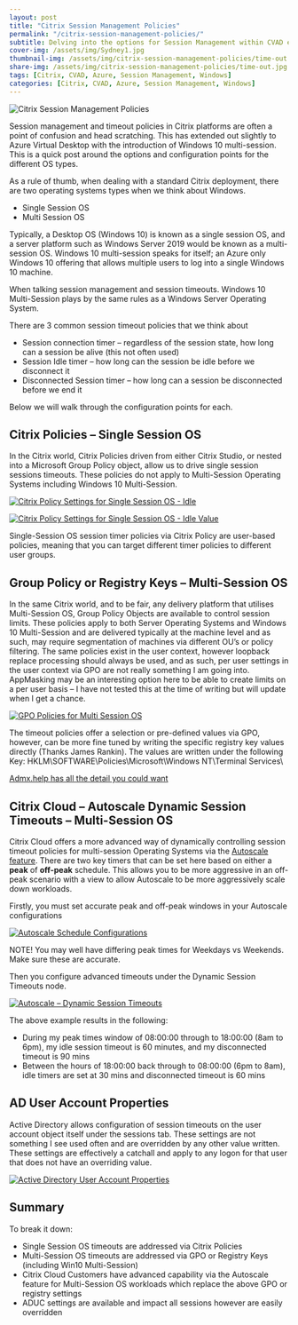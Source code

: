 ```yaml
---
layout: post
title: "Citrix Session Management Policies"
permalink: "/citrix-session-management-policies/"
subtitle: Delving into the options for Session Management within CVAD environments
cover-img: /assets/img/Sydney1.jpg
thumbnail-img: /assets/img/citrix-session-management-policies/time-out.jpg
share-img: /assets/img/citrix-session-management-policies/time-out.jpg
tags: [Citrix, CVAD, Azure, Session Management, Windows]
categories: [Citrix, CVAD, Azure, Session Management, Windows]
---
```


![Citrix Session Management Policies]({{site.baseurl}}/assets/img/citrix-session-management-policies/time-out.jpg)

Session management and timeout policies in Citrix platforms are often a point of confusion and head scratching. This has extended out slightly to Azure Virtual Desktop with the introduction of Windows 10 multi-session. This is a quick post around the options and configuration points for the different OS types.

As a rule of thumb, when dealing with a standard Citrix deployment, there are two operating systems types when we think about Windows.

*  Single Session OS
*  Multi Session OS

Typically, a Desktop OS (Windows 10) is known as a single session OS, and a server platform such as Windows Server 2019 would be known as a multi-session OS. Windows 10 multi-session speaks for itself; an Azure only Windows 10 offering that allows multiple users to log into a single Windows 10 machine.

When talking session management and session timeouts. Windows 10 Multi-Session plays by the same rules as a Windows Server Operating System.

There are 3 common session timeout policies that we think about

*  Session connection timer – regardless of the session state, how long can a session be alive (this not often used)
*  Session Idle timer – how long can the session be idle before we disconnect it
*  Disconnected Session timer – how long can a session be disconnected before we end it

Below we will walk through the configuration points for each.

## Citrix Policies – Single Session OS

In the Citrix world, Citrix Policies driven from either Citrix Studio, or nested into a Microsoft Group Policy object, allow us to drive single session sessions timeouts. These policies do not apply to Multi-Session Operating Systems including Windows 10 Multi-Session.

[![Citrix Policy Settings for Single Session OS - Idle]({{site.baseurl}}/assets/img/citrix-session-management-policies/CtxPol_SessionIdle.png)](https://github.com/JamesKindon/jkindon.github.io/blob/main{{site.baseurl}}/assets/img/citrix-session-management-policies/CtxPol_SessionIdle.png)

[![Citrix Policy Settings for Single Session OS - Idle Value]({{site.baseurl}}/assets/img/citrix-session-management-policies/CtxPol_SessionIdleValue.png)](https://github.com/JamesKindon/jkindon.github.io/blob/main{{site.baseurl}}/assets/img/citrix-session-management-policies/CtxPol_SessionIdleValue.png)

Single-Session OS session timer policies via Citrix Policy are user-based policies, meaning that you can target different timer policies to different user groups.

## Group Policy or Registry Keys – Multi-Session OS

In the same Citrix world, and to be fair, any delivery platform that utilises Multi-Session OS, Group Policy Objects are available to control session limits. These policies apply to both Server Operating Systems and Windows 10 Multi-Session and are delivered typically at the machine level and as such, may require segmentation of machines via different OU’s or policy filtering. The same policies exist in the user context, however loopback replace processing should always be used, and as such, per user settings in the user context via GPO are not really something I am going into. AppMasking may be an interesting option here to be able to create limits on a per user basis – I have not tested this at the time of writing but will update when I get a chance.

[![GPO Policies for Multi Session OS]({{site.baseurl}}/assets/img/citrix-session-management-policies/GPO.png)](https://github.com/JamesKindon/jkindon.github.io/blob/main{{site.baseurl}}/assets/img/citrix-session-management-policies/GPO.png)

The timeout policies offer a selection or pre-defined values via GPO, however, can be more fine tuned by writing the specific registry key values directly (Thanks James Rankin). The values are written under the following Key: HKLM\SOFTWARE\Policies\Microsoft\Windows NT\Terminal Services\

[Admx.help has all the detail you could want](https://admx.help/?Category=Windows_10_2016&Policy=Microsoft.Policies.TerminalServer::TS_Session_End_On_Limit_2)

## Citrix Cloud – Autoscale Dynamic Session Timeouts – Multi-Session OS

Citrix Cloud offers a more advanced way of dynamically controlling session timeout policies for multi-session Operating Systems via the [Autoscale feature](https://docs.citrix.com/en-us/citrix-virtual-apps-desktops-service/manage-deployment/autoscale/dynamic-session-timeout.html). There are two key timers that can be set here based on either a **peak** of **off-peak** schedule. This allows you to be more aggressive in an off-peak scenario with a view to allow Autoscale to be more aggressively scale down workloads.

Firstly, you must set accurate peak and off-peak windows in your Autoscale configurations

[![Autoscale Schedule Configurations]({{site.baseurl}}/assets/img/citrix-session-management-policies/Autoscale_Schedule.png)](https://github.com/JamesKindon/jkindon.github.io/blob/main{{site.baseurl}}/assets/img/citrix-session-management-policies/Autoscale_Schedule.png)

NOTE! You may well have differing peak times for Weekdays vs Weekends. Make sure these are accurate.

Then you configure advanced timeouts under the Dynamic Session Timeouts node.

[![Autoscale – Dynamic Session Timeouts]({{site.baseurl}}/assets/img/citrix-session-management-policies/Autoscale_Dynamic.png)](https://github.com/JamesKindon/jkindon.github.io/blob/main{{site.baseurl}}/assets/img/citrix-session-management-policies/Autoscale_Dynamic.png)

The above example results in the following:

*  During my peak times window of 08:00:00 through to 18:00:00 (8am to 6pm), my idle session timeout is 60 minutes, and my disconnected timeout is 90 mins
*  Between the hours of 18:00:00 back through to 08:00:00 (6pm to 8am), idle timers are set at 30 mins and disconnected timeout is 60 mins

## AD User Account Properties

Active Directory allows configuration of session timeouts on the user account object itself under the sessions tab. These settings are not something I see used often and are overridden by any other value written. These settings are effectively a catchall and apply to any logon for that user that does not have an overriding value.

[![Active Directory User Account Properties]({{site.baseurl}}/assets/img/citrix-session-management-policies/ADProps.png)](https://github.com/JamesKindon/jkindon.github.io/blob/main{{site.baseurl}}/assets/img/citrix-session-management-policies/ADProps.png)

## Summary

To break it down:

*  Single Session OS timeouts are addressed via Citrix Policies
*  Multi-Session OS timeouts are addressed via GPO or Registry Keys (including Win10 Multi-Session)
*  Citrix Cloud Customers have advanced capability via the Autoscale feature for Multi-Session OS workloads which replace the above GPO or registry settings
*  ADUC settings are available and impact all sessions however are easily overridden
